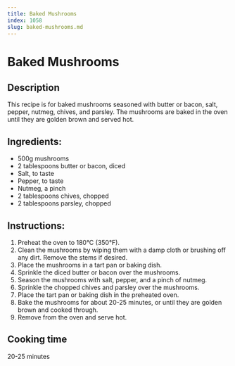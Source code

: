 ```yaml
---
title: Baked Mushrooms
index: 1058
slug: baked-mushrooms.md
---
```


# Baked Mushrooms

## Description
This recipe is for baked mushrooms seasoned with butter or bacon, salt, pepper, nutmeg, chives, and parsley. The mushrooms are baked in the oven until they are golden brown and served hot.

## Ingredients:
- 500g mushrooms
- 2 tablespoons butter or bacon, diced
- Salt, to taste
- Pepper, to taste
- Nutmeg, a pinch
- 2 tablespoons chives, chopped
- 2 tablespoons parsley, chopped

## Instructions:
1. Preheat the oven to 180°C (350°F).
2. Clean the mushrooms by wiping them with a damp cloth or brushing off any dirt. Remove the stems if desired.
3. Place the mushrooms in a tart pan or baking dish.
4. Sprinkle the diced butter or bacon over the mushrooms.
5. Season the mushrooms with salt, pepper, and a pinch of nutmeg.
6. Sprinkle the chopped chives and parsley over the mushrooms.
7. Place the tart pan or baking dish in the preheated oven.
8. Bake the mushrooms for about 20-25 minutes, or until they are golden brown and cooked through.
9. Remove from the oven and serve hot.

## Cooking time
20-25 minutes